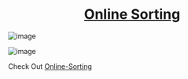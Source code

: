 <a href="https://thesurojit-das.github.io/Online-Sorting/"><h1 align="center">Online Sorting</h1></a>


<!-- ![image](https://user-images.githubusercontent.com/81943886/172404267-ee3b22b1-ff82-42c7-a2cd-0c42e8e3c1c6.png) -->


![image](https://user-images.githubusercontent.com/81943886/172404494-b2b7f389-e32e-4842-9484-9866a4124d1d.png)


![image](https://user-images.githubusercontent.com/81943886/172404788-c6c53a46-b483-4f75-a72b-30a541d59c42.png)

Check Out <a href="https://thesurojit-das.github.io/Online-Sorting/">Online-Sorting</a>

